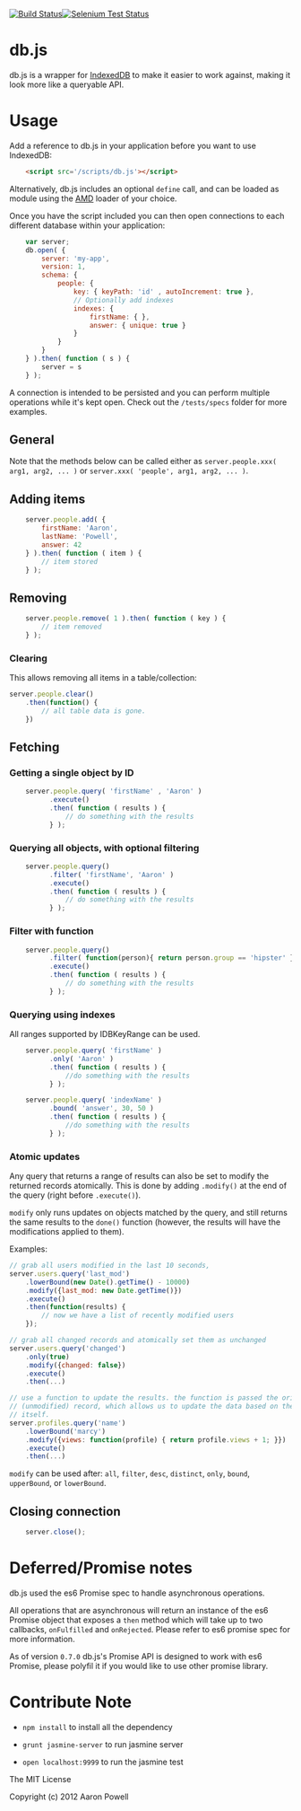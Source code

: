 [![Build Status](https://travis-ci.org/aaronpowell/db.js.png?branch=master)](https://travis-ci.org/aaronpowell/db.js)[![Selenium Test Status](https://saucelabs.com/buildstatus/aaronpowell)](https://saucelabs.com/u/aaronpowell)

# db.js

db.js is a wrapper for [IndexedDB](http://www.w3.org/TR/IndexedDB/) to
make it easier to work against, making it look more like a queryable API.

# Usage

Add a reference to db.js in your application before you want to use IndexedDB:

```html
	<script src='/scripts/db.js'></script>
```

Alternatively, db.js includes an optional `define` call, and can be loaded
as module using the [AMD](https://github.com/amdjs/amdjs-api/wiki/AMD)
loader of your choice.

Once you have the script included you can then open connections to each
different database within your application:

```js
	var server;
	db.open( {
	    server: 'my-app',
	    version: 1,
	    schema: {
	        people: {
	            key: { keyPath: 'id' , autoIncrement: true },
	            // Optionally add indexes
	            indexes: {
	                firstName: { },
	                answer: { unique: true }
	            }
	        }
	    }
	} ).then( function ( s ) {
	    server = s
	} );
```

A connection is intended to be persisted and you can perform multiple
operations while it's kept open. Check out the `/tests/specs` folder
for more examples.

## General

Note that the methods below can be called either as
`server.people.xxx( arg1, arg2, ... )` or
`server.xxx( 'people', arg1, arg2, ... )`.

## Adding items

```js
	server.people.add( {
	    firstName: 'Aaron',
	    lastName: 'Powell',
	    answer: 42
	} ).then( function ( item ) {
	    // item stored
	} );
```

## Removing

```js
	server.people.remove( 1 ).then( function ( key ) {
	    // item removed
	} );
```

### Clearing
This allows removing all items in a table/collection:

```js
server.people.clear()
    .then(function() {
        // all table data is gone.
    })
```

## Fetching

### Getting a single object by ID

```js
	server.people.query( 'firstName' , 'Aaron' )
	      .execute()
	      .then( function ( results ) {
	          // do something with the results
	      } );
```

### Querying all objects, with optional filtering

```js
	server.people.query()
	      .filter( 'firstName', 'Aaron' )
	      .execute()
	      .then( function ( results ) {
	          // do something with the results
	      } );
```

### Filter with function

```js
	server.people.query()
	      .filter( function(person){ return person.group == 'hipster' } )
	      .execute()
	      .then( function ( results ) {
	          // do something with the results
	      } );
```

### Querying using indexes

All ranges supported by IDBKeyRange can be used.

```js
	server.people.query( 'firstName' )
	      .only( 'Aaron' )
	      .then( function ( results ) {
	          //do something with the results
	      } );

	server.people.query( 'indexName' )
	      .bound( 'answer', 30, 50 )
	      .then( function ( results ) {
	          //do something with the results
	      } );
```

### Atomic updates

Any query that returns a range of results can also be set to modify the returned
records atomically. This is done by adding `.modify()` at the end of the query
(right before `.execute()`).

`modify` only runs updates on objects matched by the query, and still returns
the same results to the `done()` function (however, the results will have the
modifications applied to them).

Examples:

```js
// grab all users modified in the last 10 seconds,
server.users.query('last_mod')
    .lowerBound(new Date().getTime() - 10000)
    .modify({last_mod: new Date.getTime()})
    .execute()
    .then(function(results) {
        // now we have a list of recently modified users
    });

// grab all changed records and atomically set them as unchanged
server.users.query('changed')
    .only(true)
    .modify({changed: false})
    .execute()
    .then(...)

// use a function to update the results. the function is passed the original
// (unmodified) record, which allows us to update the data based on the record
// itself.
server.profiles.query('name')
    .lowerBound('marcy')
    .modify({views: function(profile) { return profile.views + 1; }})
    .execute()
    .then(...)

```

`modify` can be used after: `all`, `filter`, `desc`, `distinct`, `only`,
`bound`, `upperBound`, or `lowerBound`.

## Closing connection

```js
	server.close();
```

# Deferred/Promise notes

db.js used the es6 Promise spec to handle asynchronous operations.

All operations that are asynchronous will return an instance of the
es6 Promise object that exposes a `then` method which will take up
to two callbacks, `onFulfilled` and `onRejected`. Please refer to
es6 promise spec for more information.

As of version `0.7.0` db.js's Promise API is designed to work with
es6 Promise, please polyfil it if you would like to use other promise
library.

# Contribute Note

- `npm install` to install all the dependency

- `grunt jasmine-server` to run jasmine server

- `open localhost:9999` to run the jasmine test

The MIT License

Copyright (c) 2012 Aaron Powell
